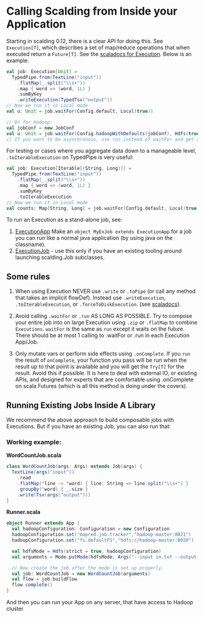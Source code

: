 # Calling Scalding from Inside your Application

Starting in scalding 0.12, there is a clear API for doing this. See `Execution[T]`, which describes a set of map/reduce operations that when executed return a `Future[T]`. See the [scaladocs for Execution](http://twitter.github.io/scalding/#com.twitter.scalding.Execution). Below is an example.

```scala
val job: Execution[Unit] =
  TypedPipe.from(TextLine("input"))
    .flatMap(_.split("\\s+"))
    .map { word => (word, 1L) }
    .sumByKey
    .writeExecution(TypedTsv("output"))
// Now we run it in Local mode
val u: Unit = job.waitFor(Config.default, Local(true))

// Or for Hadoop:
val jobConf = new JobConf
val u: Unit = job.waitFor(Config.hadoopWithDefaults(jobConf), Hdfs(true, jobConf))
// If you want to be asynchronous, use run instead of waitFor and get a Future in return
```
For testing or cases where you aggregate data down to a manageable level, `.toIterableExecution` on TypedPipe is very useful:

```scala
val job: Execution[Iterable[(String, Long)]] =
  TypedPipe.from(TextLine("input"))
    .flatMap(_.split("\\s+"))
    .map { word => (word, 1L) }
    .sumByKey
    .toIterableExecution
// Now we run it in Local mode
val counts: Map[String, Long] = job.waitFor(Config.default, Local(true)).toMap
```

To run an Execution as a stand-alone job, see:

1. [ExecutionApp](https://github.com/twitter/scalding/blob/develop/scalding-core/src/main/scala/com/twitter/scalding/ExecutionApp.scala#L75) Make an `object MyExJob extends ExecutionApp` for a job you can run like a normal java application (by using java on the classname).
2. [ExecutionJob](https://github.com/twitter/scalding/blob/develop/scalding-core/src/main/scala/com/twitter/scalding/Job.scala#L441) - use this only if you have an existing tooling around launching scalding.Job subclasses.

## Some rules
1. When using Execution NEVER use `.write` or `.toPipe` (or call any method that takes an implicit flowDef). Instead use `.writeExecution`, `.toIterableExecution`, or `.forceToDiskExecution`. (see [scaladocs](http://twitter.github.io/scalding/#com.twitter.scalding.Execution)).

2. Avoid calling `.waitFor` or `.run` AS LONG AS POSSIBLE. Try to compose your entire job into on large Execution using `.zip` or `.flatMap` to combine `Executions`. `waitFor` is the same as `run` except it waits on the future. There should be at most 1 calling to .waitFor or .run in each Execution App/Job.

3. Only mutate vars or perform side effects using `.onComplete`. If you `run` the result of `onComplete`, your function you pass will be run when the result up to that point is available and you will get the `Try[T]` for the result. Avoid this if possible. It is here to deal with external IO, or existing APIs, and designed for experts that are comfortable using .onComplete on scala Futures (which is all this method is doing under the covers).

## Running Existing Jobs Inside A Library

We recommend the above approach to build composable jobs with Executions. But if you have an existing Job, you can also run that:

### Working example:
**WordCountJob.scala**
```scala
class WordCountJob(args: Args) extends Job(args) {
  TextLine(args("input"))
    .read
    .flatMap('line -> 'word) { line: String => line.split("\\s+") }
    .groupBy('word) { _.size }
    .write(Tsv(args("output")))
}
```

**Runner.scala**
```scala
object Runner extends App {
  val hadoopConfiguration: Configuration = new Configuration
  hadoopConfiguration.set("mapred.job.tracker","hadoop-master:8021")
  hadoopConfiguration.set("fs.defaultFS","hdfs://hadoop-master:8020")

  val hdfsMode = Hdfs(strict = true, hadoopConfiguration)
  val arguments = Mode.putMode(hdfsMode, Args("--input in.txt --output counts.tsv"))

  // Now create the job after the mode is set up properly.
  val job: WordCountJob = new WordCountJob(arguments)
  val flow = job.buildFlow
  flow.complete()
}
```

And then you can run your App on any server, that have access to Hadoop cluster
